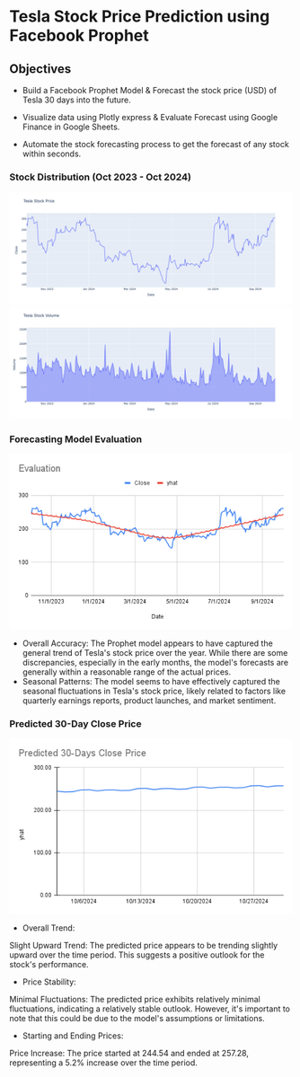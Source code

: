 # Tesla Stock Price Prediction using Facebook Prophet

## Objectives
- Build a Facebook Prophet Model & Forecast the stock price (USD) of Tesla 30 days into the future.

- Visualize data using Plotly express & Evaluate Forecast using Google Finance in Google Sheets.

- Automate the stock forecasting process to get the forecast of any stock within seconds.

### Stock Distribution (Oct 2023 - Oct 2024)
<img src="tesla_stock_price.png">
<img src="tesla_stock_volume.png">

### Forecasting Model Evaluation
<img src="Evaluation.png">

- Overall Accuracy: The Prophet model appears to have captured the general trend of Tesla's stock price over the year. While there are some discrepancies, especially in the early months, the model's forecasts are generally within a reasonable range of the actual prices.
- Seasonal Patterns: The model seems to have effectively captured the seasonal fluctuations in Tesla's stock price, likely related to factors like quarterly earnings reports, product launches, and market sentiment.

### Predicted 30-Day Close Price
<img src="Predicted 30-Days Close Price.png">

- Overall Trend:

Slight Upward Trend: The predicted price appears to be trending slightly upward over the time period. This suggests a positive outlook for the stock's performance.

- Price Stability:

Minimal Fluctuations: The predicted price exhibits relatively minimal fluctuations, indicating a relatively stable outlook. However, it's important to note that this could be due to the model's assumptions or limitations.

- Starting and Ending Prices:

Price Increase: The price started at 244.54 and ended at 257.28, representing a 5.2% increase over the time period.
